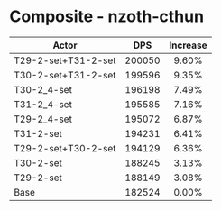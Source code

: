 # Composite - nzoth-cthun
| Actor | DPS | Increase |
|---|:---:|:---:|
|T29-2-set+T31-2-set|200050|9.60%|
|T30-2-set+T31-2-set|199596|9.35%|
|T30-2_4-set|196198|7.49%|
|T31-2_4-set|195585|7.16%|
|T29-2_4-set|195072|6.87%|
|T31-2-set|194231|6.41%|
|T29-2-set+T30-2-set|194129|6.36%|
|T30-2-set|188245|3.13%|
|T29-2-set|188149|3.08%|
|Base|182524|0.00%|

